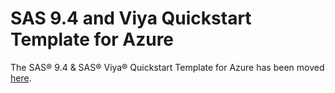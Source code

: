 # SAS 9.4 and Viya Quickstart Template for Azure

The SAS® 9.4 & SAS® Viya® Quickstart Template for Azure has been moved [here](/application-workloads/sas/sas9.4-viya).
